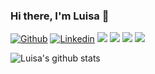 ### Hi there, I'm Luisa 👋

[![Github](https://img.shields.io/badge/-Github-000?style=flat-square&logo=Github&logoColor=white&link=https://github.com/luisapataquini)](https://github.com/luisapataquini)
[![Linkedin](https://img.shields.io/badge/-LinkedIn-blue?style=flat-square&logo=Linkedin&logoColor=white&link=https://www.linkedin.com/in/vittoria-borotto/)](https://www.linkedin.com/in/luisapataquini/)
<img src="https://img.shields.io/badge/Back End-Java-f55247"/>
<img src="https://img.shields.io/badge/Angular-developer"/>
<img src="https://img.shields.io/badge/Javascript"/>
<img src="https://img.shields.io/badge/mysql"/>


![Luisa's github stats](https://github-readme-stats.vercel.app/api?username=luisapataquini&show_icons=true&theme=tokyonight)

